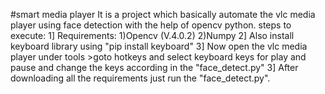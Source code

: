 #smart media player
It is a project which basically automate the vlc media player using face detection with the help of opencv python.
steps to execute:
1] Requirements:
     1)Opencv (V.4.0.2)
     2)Numpy
2] Also install keyboard library using "pip install keyboard"
3] Now open the vlc media player under tools >goto hotkeys and select keyboard keys for play and pause and change the keys according in the "face_detect.py" 
3] After downloading all the requirements just run the "face_detect.py".
     
